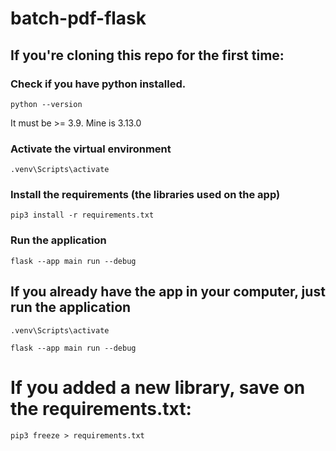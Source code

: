 # batch-pdf-flask
## If you're cloning this repo for the first time:
### Check if you have python installed. 
`python --version`

It must be >= 3.9. Mine is 3.13.0

### Activate the virtual environment
`.venv\Scripts\activate`

### Install the requirements (the libraries used on the app)
`pip3 install -r requirements.txt`

### Run the application
`flask --app main run --debug`

## If you already have the app in your computer, just run the application
`.venv\Scripts\activate`

`flask --app main run --debug`

# If you added a new library, save on the requirements.txt:
`pip3 freeze > requirements.txt`